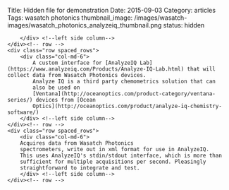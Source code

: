 Title: Hidden file for demonstration
Date:  2015-09-03
Category: articles
Tags: wasatch photonics
thumbnail_image: /images/wasatch-images/wasatch_photonics_analyzeiq_thumbnail.png
status: hidden

<!-- Why is this hidden? 

As a syntax reminder for how you can apparently embed html in this file,
with markdown inside of it. See the spae after the first row below for
further comments.

-->


<div class="container">
    <div class="row spaced_rows">
        <div class="col-md-8">
            <!-- apparently if you leave the line below empty, you get
            to mix markdown in html like you always wanted. -->

        </div> <!--left side column-->
    </div><!-- row -->
    <div class="row spaced_rows">
        <div class="col-md-6">
            A custom interface for [AnalyzeIQ Lab](https://www.analyzeiq.com/Products/Analyze-IQ-Lab.html) that will collect data from Wasatch Photonics devices.
            Analyze IQ is a third party chemometrics solution that can
            also be used on
            [Ventana](http://oceanoptics.com/product-category/ventana-series/) devices from [Ocean
            Optics](http://oceanoptics.com/product/analyze-iq-chemistry-software/)
        </div> <!--left side column-->
    </div><!-- row -->
    <div class="row spaced_rows">
        <div class="col-md-6">
        Acquires data from Wasatch Photonics
        spectrometers, write out in xml format for use in AnalyzeIQ.
        This uses AnalyzeIQ's stdin/stdout interface, which is more than
        sufficient for multiple acquisitions per second. Pleasingly
        straightforward to integrate and test.
        </div> <!--left side column-->
    </div><!-- row -->
</div><!-- container -->


